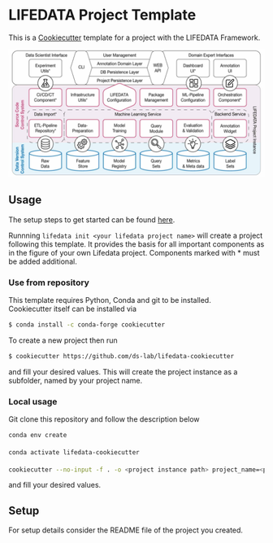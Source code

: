 # LIFEDATA Project Template

This is a [Cookiecutter](https://github.com/cookiecutter/cookiecutter) template for a project with the LIFEDATA Framework.

![Architecutre Proposal](docs/ld_project_template.jpg)

## Usage

The setup steps to get started can be found [here](https://github.com/ds-lab/lifedata).

Runnning `lifedata init <your lifedata project name>` will create a project following this template. It provides the basis for all important components as in the figure of your own Lifedata project. Components marked with * must be added additional.

### Use from repository

This template requires Python, Conda and git to be installed.  
Cookiecutter itself can be installed via

```bash
$ conda install -c conda-forge cookiecutter
```

To create a new project then run  

```bash
$ cookiecutter https://github.com/ds-lab/lifedata-cookiecutter
```

and fill your desired values. This will create the project instance as a subfolder, named by your project name.

### Local usage

Git clone this repository and follow the description below

```bash
conda env create

conda activate lifedata-cookiecutter

cookiecutter --no-input -f . -o <project instance path> project_name=<projectname>
```

and fill your desired values.

## Setup

For setup details consider the README file of the project you created.
